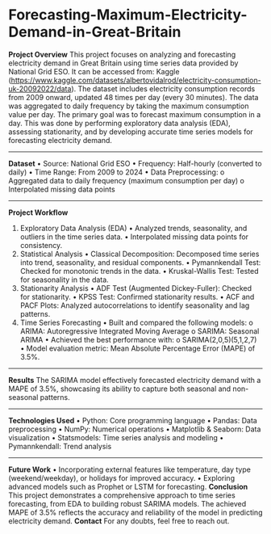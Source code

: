 # Forecasting-Maximum-Electricity-Demand-in-Great-Britain
**Project Overview**
      This project focuses on analyzing and forecasting electricity demand in Great Britain using time series data provided by National Grid ESO. It can be accessed from: Kaggle (https://www.kaggle.com/datasets/albertovidalrod/electricity-consumption-uk-20092022/data). The dataset includes electricity consumption records from 2009 onward, updated 48 times per day (every 30 minutes). The data was aggregated to daily frequency by taking the maximum consumption value per day.
The primary goal was to forecast maximum consumption in a day. This was done by performing exploratory data analysis (EDA), assessing stationarity, and by developing accurate time series models for forecasting electricity demand.
________________________________________
**Dataset**
•	Source: National Grid ESO
•	Frequency: Half-hourly (converted to daily)
•	Time Range: From 2009 to 2024
•	Data Preprocessing:
    o	Aggregated data to daily frequency (maximum consumption per day)
    o	Interpolated missing data points
________________________________________
**Project Workflow**
1. Exploratory Data Analysis (EDA)
    •	Analyzed trends, seasonality, and outliers in the time series data.
    •	Interpolated missing data points for consistency.
2. Statistical Analysis
    •	Classical Decomposition: Decomposed time series into trend, seasonality, and residual components.
    •	Pymannkendall Test: Checked for monotonic trends in the data.
    •	Kruskal-Wallis Test: Tested for seasonality in the data.
3. Stationarity Analysis
    •	ADF Test (Augmented Dickey-Fuller): Checked for stationarity.
    •	KPSS Test: Confirmed stationarity results.
    •	ACF and PACF Plots: Analyzed autocorrelations to identify seasonality and lag patterns.
4. Time Series Forecasting
    •	Built and compared the following models:
        o	ARIMA: Autoregressive Integrated Moving Average
        o	SARIMA: Seasonal ARIMA
    •	Achieved the best performance with:
        o	SARIMA(2,0,5)(5,1,2,7)
    •	Model evaluation metric: Mean Absolute Percentage Error (MAPE) of 3.5%.
________________________________________
**Results**
The SARIMA model effectively forecasted electricity demand with a MAPE of 3.5%, showcasing its ability to capture both seasonal and non-seasonal patterns.
________________________________________
**Technologies Used**
    •	Python: Core programming language
    •	Pandas: Data preprocessing
    •	NumPy: Numerical operations
    •	Matplotlib & Seaborn: Data visualization
    •	Statsmodels: Time series analysis and modeling
    •	Pymannkendall: Trend analysis
________________________________________
**Future Work**
    •	Incorporating external features like temperature, day type (weekend/weekday), or holidays for improved accuracy.
    •	Exploring advanced models such as Prophet or LSTM for forecasting.
**Conclusion**
    This project demonstrates a comprehensive approach to time series forecasting, from EDA to building robust SARIMA models. The achieved MAPE of 3.5% reflects the accuracy and reliability of the model in predicting electricity demand.
**Contact**
For any doubts, feel free to reach out. 


